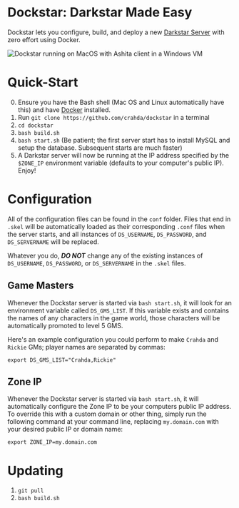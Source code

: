 # Dockstar: Darkstar Made Easy
Dockstar lets you configure, build, and deploy a new [Darkstar Server](https://github.com/DarkstarProject/darkstar) with zero effort using Docker.

![Dockstar running on MacOS with Ashita client in a Windows VM](dockstar.png)

# Quick-Start
0. Ensure you have the Bash shell (Mac OS and Linux automatically have this) and have [Docker](https://www.docker.com/get-docker) installed.
1. Run `git clone https://github.com/crahda/dockstar` in a terminal
2. `cd dockstar`
3. `bash build.sh` 
4. `bash start.sh` (Be patient; the first server start has to install MySQL and setup the database. Subsequent starts are much faster)
5. A Darkstar server will now be running at the IP address specified by the `$ZONE_IP` environment variable (defaults to your computer's public IP). Enjoy!

# Configuration
All of the configuration files can be found in the `conf` folder. Files that end in `.skel` will be automatically loaded as their corresponding `.conf` files when the server starts, and all instances of `DS_USERNAME`, `DS_PASSWORD`, and `DS_SERVERNAME` will be replaced.

Whatever you do, ***DO NOT*** change any of the existing instances of `DS_USERNAME`, `DS_PASSWORD`, or `DS_SERVERNAME` in the `.skel` files.

## Game Masters
Whenever the Dockstar server is started via `bash start.sh`, it will look for an environment variable called `DS_GMS_LIST`. If this variable exists and contains the names of any characters in the game world, those characters will be automatically promoted to level 5 GMS. 

Here's an example configuration you could perform to make `Crahda` and `Rickie` GMs; player names are separated by commas:

    export DS_GMS_LIST="Crahda,Rickie"

## Zone IP
Whenever the Dockstar server is started via `bash start.sh`, it will automatically configure the Zone IP to be your computers public IP address. To override this with a custom domain or other thing, simply run the following command at your command line, replacing `my.domain.com` with your desired public IP or domain name:

    export ZONE_IP=my.domain.com

# Updating
1. `git pull`
2. `bash build.sh`